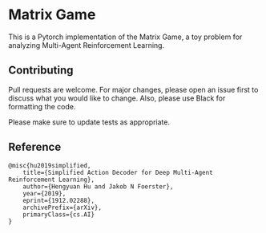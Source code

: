 # Matrix Game

This is a Pytorch implementation of the Matrix Game, a toy problem for analyzing Multi-Agent Reinforcement Learning.


## Contributing
Pull requests are welcome. For major changes, please open an issue first to discuss what you would like to change. Also, please use Black for formatting the code.

Please make sure to update tests as appropriate.

## Reference
```
@misc{hu2019simplified,
    title={Simplified Action Decoder for Deep Multi-Agent Reinforcement Learning},
    author={Hengyuan Hu and Jakob N Foerster},
    year={2019},
    eprint={1912.02288},
    archivePrefix={arXiv},
    primaryClass={cs.AI}
}
```